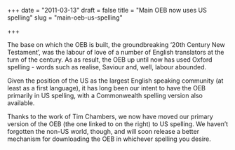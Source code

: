+++
date = "2011-03-13"
draft = false
title = "Main OEB now uses US spelling"
slug = "main-oeb-us-spelling"

+++

The base on which the OEB is built, the groundbreaking ‘20th Century New Testament’, was the labour of love of a number of English translators at the turn of the century. As as result, the OEB up until now has used Oxford spelling - words such as realise, Saviour and, well, labour abounded.

Given the position of the US as the largest English speaking community (at least as a first language), it has long been our intent to have the OEB primarily in US spelling, with a Commonwealth spelling version also available.

Thanks to the work of Tim Chambers, we now have moved our primary version of the OEB (the one linked to on the right) to US spelling. We haven’t forgotten the non-US world, though, and will soon release a better mechanism for downloading the OEB in whichever spelling you desire.
